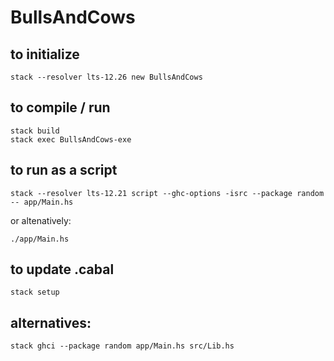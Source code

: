 # BullsAndCows

## to initialize
```
stack --resolver lts-12.26 new BullsAndCows
```

## to compile / run
```
stack build
stack exec BullsAndCows-exe
```

## to run as a script
```
stack --resolver lts-12.21 script --ghc-options -isrc --package random -- app/Main.hs
```

or altenatively:

```
./app/Main.hs
```

## to update .cabal
```
stack setup
```

## alternatives:
```
stack ghci --package random app/Main.hs src/Lib.hs
```
